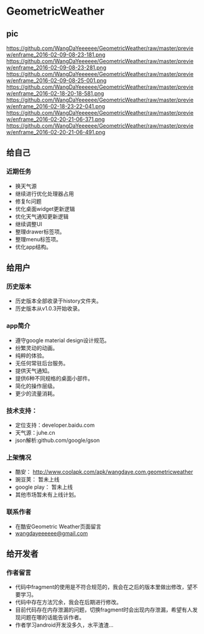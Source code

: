 # GeometricWeather

## pic

https://github.com/WangDaYeeeeee/GeometricWeather/raw/master/preview/enframe_2016-02-09-08-23-181.png
https://github.com/WangDaYeeeeee/GeometricWeather/raw/master/preview/enframe_2016-02-09-08-23-281.png
https://github.com/WangDaYeeeeee/GeometricWeather/raw/master/preview/enframe_2016-02-09-08-25-001.png
https://github.com/WangDaYeeeeee/GeometricWeather/raw/master/preview/enframe_2016-02-18-20-18-581.png
https://github.com/WangDaYeeeeee/GeometricWeather/raw/master/preview/enframe_2016-02-18-23-22-041.png
https://github.com/WangDaYeeeeee/GeometricWeather/raw/master/preview/enframe_2016-02-20-21-06-371.png
https://github.com/WangDaYeeeeee/GeometricWeather/raw/master/preview/enframe_2016-02-20-21-06-491.png

## 给自己

### 近期任务

* 换天气源
* 继续进行优化处理器占用
* 修复fc问题
* 优化桌面widget更新逻辑
* 优化天气通知更新逻辑
* 继续调整UI
* 整理drawer标签项。
* 整理menu标签项。
* 优化app结构。

## 给用户

### 历史版本

* 历史版本全部收录于history文件夹。
* 历史版本从v1.0.3开始收录。

### app简介

* 遵守google material design设计规范。
* 纷繁灵动的动画。
* 纯粹的体验。
* 无任何常驻后台服务。
* 提供天气通知。
* 提供6种不同规格的桌面小部件。
* 简化的操作层级。
* 更少的流量消耗。

### 技术支持：

* 定位支持：developer.baidu.com
* 天气源：juhe.cn
* json解析:github.com/google/gson

### 上架情况

* 酷安： http://www.coolapk.com/apk/wangdaye.com.geometricweather
* 豌豆荚： 暂未上线
* google play： 暂未上线
* 其他市场暂未有上线计划。

### 联系作者

* 在酷安Geometric Weather页面留言
* wangdayeeeeee@gmail.com

## 给开发者

### 作者留言

* 代码中fragment的使用是不符合规范的，我会在之后的版本里做出修改，望不要学习。
* 代码中存在方法冗余，我会在后期进行修改。
* 目前代码存在内存泄漏的问题，切换fragment时会出现内存泄漏，希望有人发现问题在哪的话能告诉作者。
* 作者学习android开发没多久，水平渣渣...
